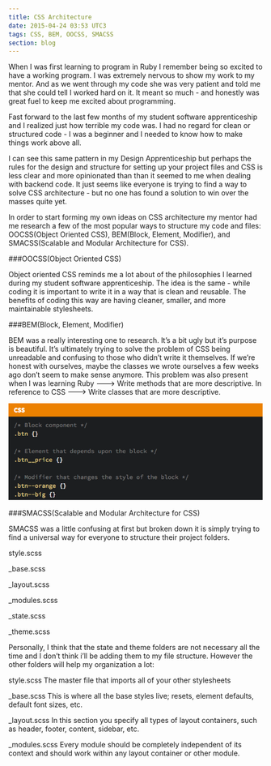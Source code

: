 ```yaml
---
title: CSS Architecture
date: 2015-04-24 03:53 UTC3
tags: CSS, BEM, OOCSS, SMACSS
section: blog
---
```



When I was first learning to program in Ruby I remember being so excited to have a working program. I was extremely nervous to show my work to my mentor. And as we went through my code she was very patient and told me that she could tell I worked hard on it. It meant so much - and honestly was great fuel to keep me excited about programming.

Fast forward to the last few months of my student software apprenticeship and I realized just how terrible my code was. I had no regard for clean or structured code - I was a beginner and I needed to know how to make things work above all.

I can see this same pattern in my Design Apprenticeship but perhaps the rules for the design and structure for setting up your project files and CSS is less clear and more opinionated than than it seemed to me when dealing with backend code. It just seems like everyone is trying to find a way to solve CSS architecture - but no one has found a solution to win over the masses quite yet.

In order to start forming my own ideas on CSS architecture my mentor had me research a few of the most popular ways to structure my code and files: OOCSS(Object Oriented CSS), BEM(Block, Element, Modifier), and SMACSS(Scalable and Modular Architecture for CSS).


###OOCSS(Object Oriented CSS)

Object oriented CSS reminds me a lot about of the philosophies I learned during my student software apprenticeship. The idea is the same - while coding it is important to write it in a way that is clean and reusable. The benefits of coding this way are having cleaner, smaller, and more maintainable stylesheets.

###BEM(Block, Element, Modifier)

BEM was a really interesting one to research. It’s a bit ugly but it’s purpose is beautiful. It’s ultimately trying to solve the problem of CSS being unreadable and confusing to those who didn’t write it themselves. If we’re honest with ourselves, maybe the classes we wrote ourselves a few weeks ago don’t seem to make sense anymore. This problem was also present when I was learning Ruby ---> Write methods that are more descriptive. In reference to CSS ---> Write classes that are more descriptive.


![BEM](/images/bem.png)


###SMACSS(Scalable and Modular Architecture for CSS)

SMACSS was a little confusing at first but broken down it is simply trying to find a universal way for everyone to structure their project folders.

style.scss

_base.scss

_layout.scss

_modules.scss

_state.scss

_theme.scss

Personally, I think that the state and theme folders are not necessary all the time and I don’t think i’ll be adding them to my file structure. However the other folders will help my organization a lot:

style.scss
The master file that imports all of your other stylesheets

_base.scss
This is where all the base styles live; resets, element defaults, default font sizes, etc.

_layout.scss
In this section you specify all types of layout containers, such as header, footer, content, sidebar, etc.

_modules.scss
Every module should be completely independent of its context and should work within any layout container or other module.









